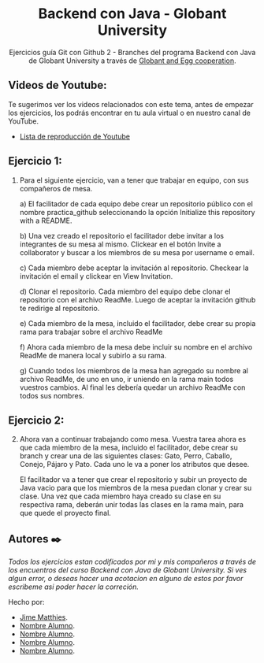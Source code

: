 <h1 align="center">Backend con Java - Globant University</h1>

<div align="center">
Ejercicios guía Git con Github 2 - Branches del programa Backend con Java de Globant University a través de <a href="https://globant.eggcooperation.com/" target="_blank">Globant and Egg cooperation</a>.
</div>

<!-- LISTA DE YOUTUBE -->

## Videos de Youtube:

Te sugerimos ver los videos relacionados con este tema, antes de empezar los ejercicios, los podrás encontrar en tu aula virtual o en nuestro canal de YouTube.

- [Lista de reproducción de Youtube](https://www.youtube.com/playlist?list=PLgwlfcqa5h3xypUOclgVoHegHt9xYL81U)

<!-- EJERCICIOS -->

## Ejercicio 1:

1. Para el siguiente ejercicio, van a tener que trabajar en equipo, con sus compañeros de
mesa.

    a) El facilitador de cada equipo debe crear un repositorio público con el nombre
practica_github seleccionando la opción Initialize this repository with a README.

    b) Una vez creado el repositorio el facilitador debe invitar a los integrantes de su mesa al
mismo. Clickear en el botón Invite a collaborator y buscar a los miembros de su mesa
por username o email.
    
    c) Cada miembro debe aceptar la invitación al repositorio. Checkear la invitación el email
y clickear en View Invitation.

    d) Clonar el repositorio. Cada miembro del equipo debe clonar el repositorio con el
archivo ReadMe. Luego de aceptar la invitación github te redirige al repositorio.

    e) Cada miembro de la mesa, incluido el facilitador, debe crear su propia rama para
trabajar sobre el archivo ReadMe

    f) Ahora cada miembro de la mesa debe incluir su nombre en el archivo ReadMe de
manera local y subirlo a su rama.

    g) Cuando todos los miembros de la mesa han agregado su nombre al archivo ReadMe,
de uno en uno, ir uniendo en la rama main todos vuestros cambios. Al final les debería
quedar un archivo ReadMe con todos sus nombres.

## Ejercicio 2:

2. Ahora van a continuar trabajando como mesa. Vuestra tarea ahora es que cada miembro de la mesa, incluido el facilitador, debe crear su branch y crear una de las siguientes clases: Gato, Perro, Caballo, Conejo, Pájaro y Pato. Cada uno le va a poner los atributos que desee.

    El facilitador va a tener que crear el repositorio y subir un proyecto de Java vacio para que los miembros de la mesa puedan clonar y crear su clase. Una vez que cada miembro haya creado su clase en su respectiva rama, deberán unir todas las clases en la rama main, para que quede el proyecto final.

<!-- FOOTER -->

## Autores ✒️

_Todos los ejercicios estan codificados por mi y mis compañeros a través de los encuentros del curso Backend con Java de Globant University. Si ves algun error, o deseas hacer una acotacion en alguno de estos por favor escribeme asi poder hacer la correción._

Hecho por: 

- [Jime Matthies](https://github.com/JimeMatthies).
- [Nombre Alumno](https://github.com/NombreGithub).
- [Nombre Alumno](https://github.com/NombreGithub).
- [Nombre Alumno](https://github.com/NombreGithub).
- [Nombre Alumno](https://github.com/NombreGithub).